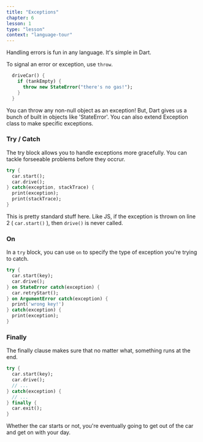 ```yaml
---
title: "Exceptions"
chapter: 6
lesson: 1
type: "lesson"
context: "language-tour"
---
```


Handling errors is fun in any language. It's simple in Dart.

To signal an error or exception, use `throw`.

```dart
  driveCar() {
    if (tankEmpty) {
      throw new StateError("there's no gas!");
    }
  }
```

You can throw any non-null object as an exception! But, Dart gives us a bunch of built in objects like 'StateError'. You can also extend Exception class to make specific exceptions.

### Try / Catch

The try block allows you to handle exceptions more gracefully. You can tackle forseeable problems before they occrur.

```dart
try {
  car.start();
  car.drive();
} catch(exception, stackTrace) {
  print(exception);
  print(stackTrace);
}
```

This is pretty standard stuff here. Like JS, if the exception is thrown on line 2 ( `car.start()` ), then `drive()` is never called.

### On

In a `try` block, you can use `on` to specify the type of exception you're trying to catch.

```dart
try {
  car.start(key);
  car.drive();
} on StateError catch(exception) {
  car.retryStart();
} on ArgumentError catch(exception) {
  print('wrong key!')
} catch(exception) {
  print(exception);
}
```

### Finally

The finally clause makes sure that no matter what, something runs at the end.

```dart
try {
  car.start(key);
  car.drive();
  // ...
} catch(exception) {
  // ...
} finally {
  car.exit();
}
```

Whether the car starts or not, you're eventually going to get out of the car and get on with your day.
